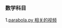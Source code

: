 ### 数学科目  
1.[parabola.py 相关的视频](https://www.bilibili.com/video/BV19q4y1C7Rw/?spm_id_from=333.999.0.0&vd_source=5d2eb1cf9e3234b2a4b508f94b748174)
